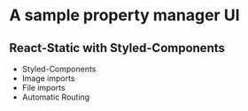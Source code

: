 # A sample property manager UI
## React-Static with Styled-Components

- Styled-Components
- Image imports
- File imports
- Automatic Routing
